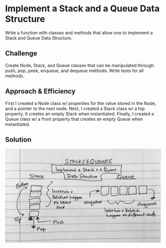 # Implement a Stack and a Queue Data Structure
Write a function with classes and methods that allow one to implement a Stack and Queue Data Structure. 

## Challenge
Create Node, Stack, and Queue classes that can be manipulated through push, pop, peek, enqueue, and dequeue methods. Write tests for all methods.

## Approach & Efficiency
First I created a Node class w/ properties for the value stored in the Node, and a pointer to the next node. Next, I created a Stack class w/ a top property. It creates an empty Stack when instantiated. Finally, I created a Queue class w/ a front property that creates an empty Queue when instantiated.

## Solution
![UML Diagram](assets/stack-and-queue.jpg)